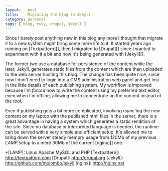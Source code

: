 ```yaml
---
layout:   post
title:    Migrating the blog to Jekyll
category: personal
tags: [ blog, ruby, drupal, jekyll ]
---
```


Since I barely post anything new in this blog any more I thought that migrate it to 
a new system might bring some more life to it. It started years ago running on [Textpattern][],
then I migrated to [Drupal][] since I wanted to experiment with it a bit and now
it's being generated with [Jekyll][].

The former two use a database for persistence of the content while the later, Jekyll, 
generates static files from the content which are then uploaded to the web server hosting
this blog. The change has been quite nice, since now I don't need to login into a CMS
administration web panel and get lost in the little details of each publishing system.
My workflow is improved because I'm _forced_ now to write the content using my preferred
text editor, even when I'm offline, allowing me to concentrate on the content instead
of the _tool_.

Even if publishing gets a bit more complicated, involving _rsync_'ing the new content
on my laptop with the published html files in the server, there is a great advantage in 
having a system which generates a static rendition of the site. Since no database or 
interpreted language is needed, the runtime can be served with a very simple and efficient 
setup. It's allowed me to bring down the server steady memory usage from 120Mb of my 
previous _LAMP_ setup to a mere 30Mb of the current [nginx][] one.


*[LAMP]: Linux Apache MySQL and PHP
[Textpattern]: http://textpattern.com 
[Drupal]: http://drupal.org
[Jekyll]: http://github.com/mojombo/jekyll
[nginx]: http://nginx.net
